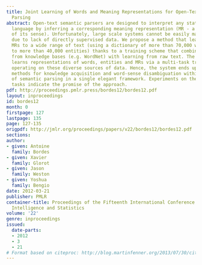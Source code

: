 ```yaml
---
title: Joint Learning of Words and Meaning Representations for Open-Text Semantic
  Parsing
abstract: Open-text semantic parsers are designed to interpret any statement in natural
  language by inferring a corresponding meaning representation (MR - a formal representation
  of its sense). Unfortunately, large scale systems cannot be easily machine-learned
  due to lack of directly supervised data. We propose a method that learns to assign
  MRs to a wide range of text (using a dictionary of more than 70,000 words mapped
  to more than 40,000 entities) thanks to a training scheme that combines learning
  from knowledge bases (e.g. WordNet) with learning from raw text. The model jointly
  learns representations of words, entities and MRs via a multi-task training process
  operating on these diverse sources of data. Hence, the system ends up providing
  methods for knowledge acquisition and word-sense disambiguation within the context
  of semantic parsing in a single elegant framework. Experiments on these various
  tasks indicate the promise of the approach.
pdf: http://proceedings.pmlr.press/bordes12/bordes12.pdf
layout: inproceedings
id: bordes12
month: 0
firstpage: 127
lastpage: 135
page: 127-135
origpdf: http://jmlr.org/proceedings/papers/v22/bordes12/bordes12.pdf
sections: 
author:
- given: Antoine
  family: Bordes
- given: Xavier
  family: Glorot
- given: Jason
  family: Weston
- given: Yoshua
  family: Bengio
date: 2012-03-21
publisher: PMLR
container-title: Proceedings of the Fifteenth International Conference on Artificial
  Intelligence and Statistics
volume: '22'
genre: inproceedings
issued:
  date-parts:
  - 2012
  - 3
  - 21
# Format based on citeproc: http://blog.martinfenner.org/2013/07/30/citeproc-yaml-for-bibliographies/
---
```

